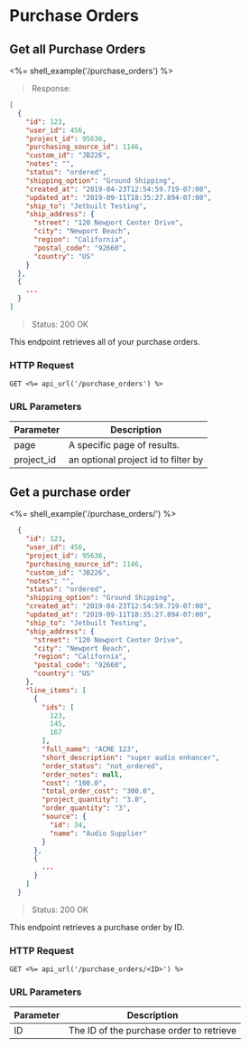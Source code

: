 # Purchase Orders

## Get all Purchase Orders

<%= shell_example('/purchase_orders') %>

> Response:

```json
[
  {
    "id": 123,
    "user_id": 456,
    "project_id": 95636,
    "purchasing_source_id": 1146,
    "custom_id": "JB226",
    "notes": "",
    "status": "ordered",
    "shipping_option": "Ground Shipping",
    "created_at": "2019-04-23T12:54:59.719-07:00",
    "updated_at": "2019-09-11T18:35:27.894-07:00",
    "ship_to": "Jetbuilt Testing",
    "ship_address": {
      "street": "120 Newport Center Drive",
      "city": "Newport Beach",
      "region": "California",
      "postal_code": "92660",
      "country": "US"
    }
  },
  {
    ...
  }
]
```

> Status: 200 OK

This endpoint retrieves all of your purchase orders.

### HTTP Request

`GET <%= api_url('/purchase_orders') %>`

### URL Parameters

Parameter | Description
--------- | -----------
page | A specific page of results.
project_id | an optional project id to filter by

## Get a purchase order

<%= shell_example('/purchase_orders/<ID>') %>

```json
  {
    "id": 123,
    "user_id": 456,
    "project_id": 95636,
    "purchasing_source_id": 1146,
    "custom_id": "JB226",
    "notes": "",
    "status": "ordered",
    "shipping_option": "Ground Shipping",
    "created_at": "2019-04-23T12:54:59.719-07:00",
    "updated_at": "2019-09-11T18:35:27.894-07:00",
    "ship_to": "Jetbuilt Testing",
    "ship_address": {
      "street": "120 Newport Center Drive",
      "city": "Newport Beach",
      "region": "California",
      "postal_code": "92660",
      "country": "US"
    },
    "line_items": [
      {
        "ids": [
          123,
          145,
          167
        ],
        "full_name": "ACME 123",
        "short_description": "super audio enhancer",
        "order_status": "not_ordered",
        "order_notes": null,
        "cost": "100.0",
        "total_order_cost": "300.0",
        "project_quantity": "3.0",
        "order_quantity": "3",
        "source": {
          "id": 34,
          "name": "Audio Supplier"
        }
      },
      {
        ...
      }
    ]
  }
```

> Status: 200 OK

This endpoint retrieves a purchase order by ID.

### HTTP Request

`GET <%= api_url('/purchase_orders/<ID>') %>`

### URL Parameters

Parameter | Description
--------- | -----------
ID | The ID of the purchase order to retrieve
